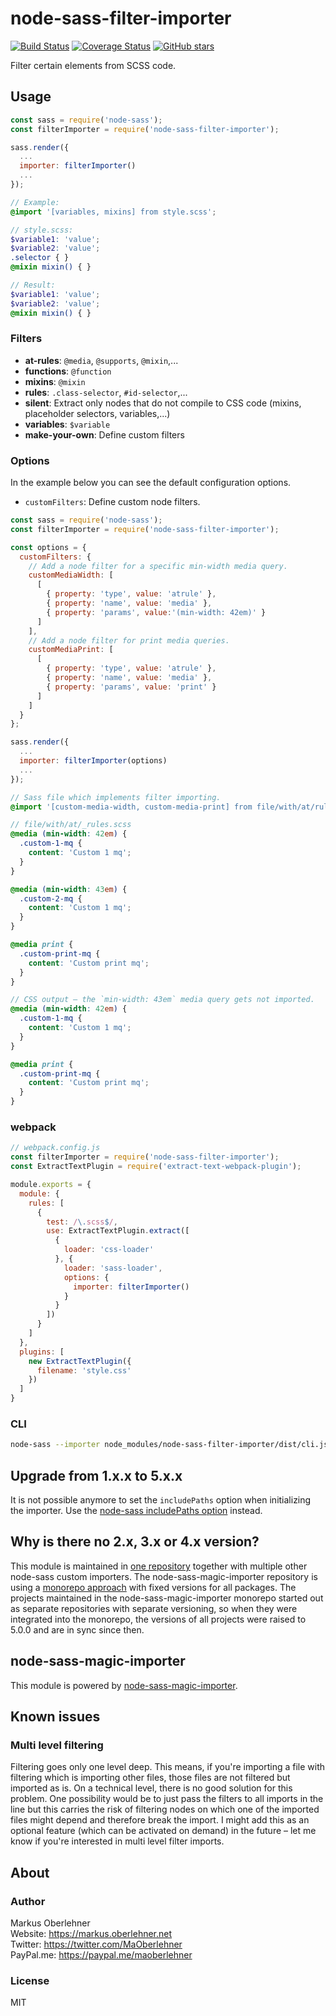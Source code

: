 # node-sass-filter-importer
[![Build Status](https://travis-ci.org/maoberlehner/node-sass-magic-importer.svg?branch=master)](https://travis-ci.org/maoberlehner/node-sass-magic-importer)
[![Coverage Status](https://coveralls.io/repos/github/maoberlehner/node-sass-magic-importer/badge.svg?branch=master)](https://coveralls.io/github/maoberlehner/node-sass-magic-importer?branch=master)
[![GitHub stars](https://img.shields.io/github/stars/maoberlehner/node-sass-magic-importer.svg?style=social&label=Star)](https://github.com/maoberlehner/node-sass-magic-importer)

Filter certain elements from SCSS code.

## Usage
```js
const sass = require('node-sass');
const filterImporter = require('node-sass-filter-importer');

sass.render({
  ...
  importer: filterImporter()
  ...
});
```

```scss
// Example:
@import '[variables, mixins] from style.scss';
```

```scss
// style.scss:
$variable1: 'value';
$variable2: 'value';
.selector { }
@mixin mixin() { }

// Result:
$variable1: 'value';
$variable2: 'value';
@mixin mixin() { }
```

### Filters
- **at-rules**: `@media`, `@supports`, `@mixin`,...
- **functions**: `@function`
- **mixins**: `@mixin`
- **rules**: `.class-selector`, `#id-selector`,...
- **silent**: Extract only nodes that do not compile to CSS code (mixins, placeholder selectors, variables,...)
- **variables**: `$variable`
- **make-your-own**: Define custom filters

### Options
In the example below you can see the default configuration options.

- `customFilters`: Define custom node filters.

```js
const sass = require('node-sass');
const filterImporter = require('node-sass-filter-importer');

const options = {
  customFilters: {
    // Add a node filter for a specific min-width media query.
    customMediaWidth: [
      [
        { property: 'type', value: 'atrule' },
        { property: 'name', value: 'media' },
        { property: 'params', value:'(min-width: 42em)' }
      ]
    ],
    // Add a node filter for print media queries.
    customMediaPrint: [
      [
        { property: 'type', value: 'atrule' },
        { property: 'name', value: 'media' },
        { property: 'params', value: 'print' }
      ]
    ]
  }
};

sass.render({
  ...
  importer: filterImporter(options)
  ...
});
```

```scss
// Sass file which implements filter importing.
@import '[custom-media-width, custom-media-print] from file/with/at/rules';
```

```scss
// file/with/at/_rules.scss
@media (min-width: 42em) {
  .custom-1-mq {
    content: 'Custom 1 mq';
  }
}

@media (min-width: 43em) {
  .custom-2-mq {
    content: 'Custom 1 mq';
  }
}

@media print {
  .custom-print-mq {
    content: 'Custom print mq';
  }
}
```

```scss
// CSS output – the `min-width: 43em` media query gets not imported.
@media (min-width: 42em) {
  .custom-1-mq {
    content: 'Custom 1 mq';
  }
}

@media print {
  .custom-print-mq {
    content: 'Custom print mq';
  }
}
```

### webpack
```js
// webpack.config.js
const filterImporter = require('node-sass-filter-importer');
const ExtractTextPlugin = require('extract-text-webpack-plugin');

module.exports = {
  module: {
    rules: [
      {
        test: /\.scss$/,
        use: ExtractTextPlugin.extract([
          {
            loader: 'css-loader'
          }, {
            loader: 'sass-loader',
            options: {
              importer: filterImporter()
            }
          }
        ])
      }
    ]
  },
  plugins: [
    new ExtractTextPlugin({
      filename: 'style.css'
    })
  ]
}
```

### CLI
```bash
node-sass --importer node_modules/node-sass-filter-importer/dist/cli.js -o dist src/index.scss
```

## Upgrade from 1.x.x to 5.x.x
It is not possible anymore to set the `includePaths` option when initializing the importer. Use the [node-sass includePaths option](https://github.com/sass/node-sass#includepaths) instead.

## Why is there no 2.x, 3.x or 4.x version?
This module is maintained in [one repository](https://github.com/maoberlehner/node-sass-magic-importer) together with multiple other node-sass custom importers. The node-sass-magic-importer repository is using a [monorepo approach](https://medium.com/@maoberlehner/monorepos-in-the-wild-33c6eb246cb9) with fixed versions for all packages. The projects maintained in the node-sass-magic-importer monorepo started out as separate repositories with separate versioning, so when they were integrated into the monorepo, the versions of all projects were raised to 5.0.0 and are in sync since then.

## node-sass-magic-importer
This module is powered by [node-sass-magic-importer](https://github.com/maoberlehner/node-sass-magic-importer).

## Known issues
### Multi level filtering
Filtering goes only one level deep. This means, if you're importing a file with filtering which is importing other files, those files are not filtered but imported as is. On a technical level, there is no good solution for this problem. One possibility would be to just pass the filters to all imports in the line but this carries the risk of filtering nodes on which one of the imported files might depend and therefore break the import. I might add this as an optional feature (which can be activated on demand) in the future – let me know if you're interested in multi level filter imports.

## About
### Author
Markus Oberlehner  
Website: https://markus.oberlehner.net  
Twitter: https://twitter.com/MaOberlehner  
PayPal.me: https://paypal.me/maoberlehner

### License
MIT
